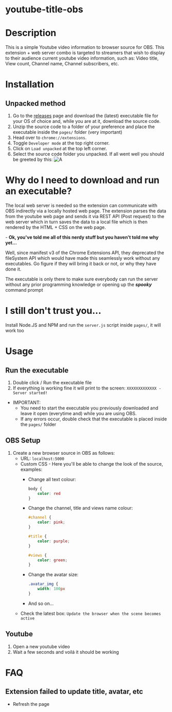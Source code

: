 # youtube-title-obs

# Description

This is a simple Youtube video information to browser source for OBS. This extension + web server combo is targeted to streamers that wish to display to their audience current youtube video information, such as: Video title, View count, Channel name, Channel subscribers, etc.

# Installation

## Unpacked method


1. Go to the [releases](https://github.com/JCalebBR/youtube-title-obs/releases) page and download the (latest) executable file for your OS of choice and, while you are at it, download the source code.
2. Unzip the source code to a folder of your preference and place the executable inside the `pages/` folder (very important)
3. Head over to `chrome://extensions`.
4. Toggle `Developer mode` at the top right corner.
5. Click on `Load unpacked` at the top left corner.
6. Select the source code folder you unpacked. If all went well you should be greeted by this:
    ![A](https://i.imgur.com/hEywsDK.png)

# Why do I need to download and run an executable?

The local web server is needed so the extension can communicate with OBS indirectly via a locally hosted web page. The extension parses the data from the youtube web page and sends it via REST API (Post request) to the web server which in turn saves the data to a local file which is then rendered by the HTML + CSS on the web page.

\- **Ok, you've told me all of this nerdy stuff but you haven't told me why yet...**

Well, since manifest v3 of the Chrome Extensions API, they deprecated the fileSystem API which would have made this seamlessly work without any executables. Go figure if they will bring it back or not, or why they have done it.

The executable is only there to make sure everybody can run the server without any prior programming knowledge or opening up the ***spooky*** command prompt


# I still don't trust you...

Install Node.JS and NPM and run the `server.js` script inside `pages/`, it will work too


# Usage

## Run the executable

1. Double click / Run the executable file
2. If everything is working fine it will print to the screen: `XXXXXXXXXXXXX - Server started!`
   
- IMPORTANT: 
   - You need to start the executable you previously downloaded and leave it open (everytime and) while you are using OBS.
   - If any errors occur, double check that the executable is placed inside the `pages/` folder

## OBS Setup

1. Create a new browser source in OBS as follows:
    - URL: `localhost:5000`
    - Custom CSS - Here you'll be able to change the look of the source, examples:
        - Change all text colour:

            ```css
            body {
                color: red
            }
            ```
        - Change the channel, title and views name colour:
        
            ```css
            #channel {
                color: pink;
            }

            #title {
                color: purple;
            }

            #views {
                color: green;
            }
            ```
        - Change the avatar size:
            ```css
            .avatar_img {
                width: 100px
            }
            ```
        - And so on...
    - Check the latest box: `Update the browser when the scene becomes active`

## Youtube

1. Open a new youtube video
2. Wait a few seconds and voilá it should be working


# FAQ

## Extension failed to update title, avatar, etc
- Refresh the page